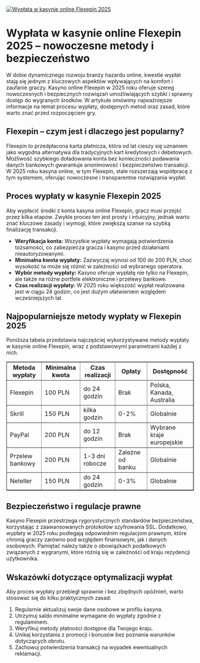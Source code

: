 [![Wypłata w kasynie online Flexepin 2025](https://123-caf.pages.dev/gitsignup.png)](https://vrmoo.ru/Bt82HjjY)

<h1>Wypłata w kasynie online Flexepin 2025 – nowoczesne metody i bezpieczeństwo</h1> <p>W dobie dynamicznego rozwoju branży hazardu online, kwestie wypłat stają się jednym z kluczowych aspektów wpływających na komfort i zaufanie graczy. Kasyno online Flexepin w 2025 roku oferuje szereg nowoczesnych i bezpiecznych rozwiązań umożliwiających szybki i sprawny dostęp do wygranych środków. W artykule omówimy najważniejsze informacje na temat procesu wypłaty, dostępnych metod oraz zasad, które warto znać przed rozpoczęciem gry.</p>  <h2>Flexepin – czym jest i dlaczego jest popularny?</h2> <p>Flexepin to przedpłacona karta płatnicza, która od lat cieszy się uznaniem jako wygodna alternatywa dla tradycyjnych kart kredytowych i debetowych. Możliwość szybkiego doładowania konta bez konieczności podawania danych bankowych gwarantuje anonimowość i bezpieczeństwo transakcji. W 2025 roku kasyna online, w tym Flexepin, stale rozszerzają współpracę z tym systemem, oferując nowoczesne i transparentne rozwiązania wypłat.</p>  <h2>Proces wypłaty w kasynie Flexepin 2025</h2> <p>Aby wypłacić środki z konta kasyna online Flexepin, gracz musi przejść przez kilka etapów. Zwykle proces ten jest prosty i intuicyjny, jednak warto znać kluczowe zasady i wymogi, które zwiększą szanse na szybką finalizację transakcji.</p>  <ul>   <li><strong>Weryfikacja konta:</strong> Wszystkie wypłaty wymagają potwierdzenia tożsamości, co zabezpiecza gracza i kasyno przed działaniami nieautoryzowanymi.</li>   <li><strong>Minimalna kwota wypłaty:</strong> Zazwyczaj wynosi od 100 do 200 PLN, choć wysokość ta może się różnić w zależności od wybranego operatora.</li>   <li><strong>Wybór metody wypłaty:</strong> Kasyno oferuje wypłatę nie tylko na Flexepin, ale także na różne portfele elektroniczne i przelewy bankowe.</li>   <li><strong>Czas realizacji wypłaty:</strong> W 2025 roku większość wypłat realizowana jest w ciągu 24 godzin, co jest dużym ułatwieniem względem wcześniejszych lat.</li> </ul>  <h2>Najpopularniejsze metody wypłaty w Flexepin 2025</h2> <p>Poniższa tabela przedstawia najczęściej wykorzystywane metody wypłaty w kasynie online Flexepin, wraz z podstawowymi parametrami każdej z nich.</p>  <table border="1" cellpadding="8" cellspacing="0">   <thead>     <tr>       <th>Metoda wypłaty</th>       <th>Minimalna kwota</th>       <th>Czas realizacji</th>       <th>Opłaty</th>       <th>Dostępność</th>     </tr>   </thead>   <tbody>     <tr>       <td>Flexepin</td>       <td>100 PLN</td>       <td>do 24 godzin</td>       <td>Brak</td>       <td>Polska, Kanada, Australia</td>     </tr>     <tr>       <td>Skrill</td>       <td>150 PLN</td>       <td>kilka godzin</td>       <td>0-2%</td>       <td>Globalnie</td>     </tr>     <tr>       <td>PayPal</td>       <td>200 PLN</td>       <td>do 12 godzin</td>       <td>Brak</td>       <td>Wybrane kraje europejskie</td>     </tr>     <tr>       <td>Przelew bankowy</td>       <td>200 PLN</td>       <td>1-3 dni robocze</td>       <td>Zależne od banku</td>       <td>Globalnie</td>     </tr>     <tr>       <td>Neteller</td>       <td>150 PLN</td>       <td>do 24 godzin</td>       <td>0-3%</td>       <td>Globalnie</td>     </tr>   </tbody> </table>  <h2>Bezpieczeństwo i regulacje prawne</h2> <p>Kasyno Flexepin przestrzega rygorystycznych standardów bezpieczeństwa, korzystając z zaawansowanych protokołów szyfrowania SSL. Dodatkowo, wypłaty w 2025 roku podlegają odpowiednim regulacjom prawnym, które chronią graczy zarówno pod względem finansowym, jak i danych osobowych. Pamiętać należy także o obowiązkach podatkowych związanych z wygranymi, które różnią się w zależności od kraju rezydencji użytkownika.</p>  <h2>Wskazówki dotyczące optymalizacji wypłat</h2> <p>Aby proces wypłaty przebiegł sprawnie i bez zbędnych opóźnień, warto stosować się do kilku praktycznych zasad:</p> <ol>   <li>Regularnie aktualizuj swoje dane osobowe w profilu kasyna.</li>   <li>Utrzymuj saldo minimalne wymagane do wypłaty zgodnie z regulaminem.</li>   <li>Weryfikuj metody płatności dostępne dla Twojego kraju.</li>   <li>Unikaj korzystania z promocji i bonusów bez poznania warunków dotyczących obrotu.</li>   <li>Zachowuj potwierdzenia transakcji na wypadek ewentualnych reklamacji.</li> </ol>